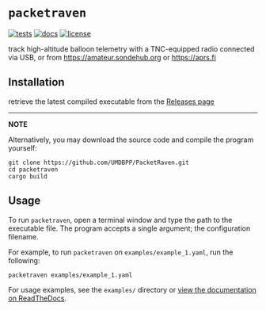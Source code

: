 # `packetraven`

[![tests](https://github.com/UMDBPP/PacketRaven/workflows/tests/badge.svg)](https://github.com/UMDBPP/PacketRaven/actions?query=workflow%3Atests)
[![docs](https://readthedocs.org/projects/packetraven/badge/?version=latest)](https://packetraven.readthedocs.io/en/latest/?badge=latest)
[![license](https://img.shields.io/github/license/umdbpp/packetraven)](https://opensource.org/licenses/MIT)

track high-altitude balloon telemetry with a TNC-equipped radio connected via USB, or from https://amateur.sondehub.org or https://aprs.fi

## Installation

retrieve the latest compiled executable from the [Releases page](https://github.com/UMDBPP/PacketRaven/releases)

---
**NOTE**

Alternatively, you may download the source code and compile the program yourself:

```shell
git clone https://github.com/UMDBPP/PacketRaven.git
cd packetraven
cargo build
```

## Usage

To run ``packetraven``, open a terminal window and type the path to the executable file. 
The program accepts a single argument; the configuration filename.

For example, to run ``packetraven`` on ``examples/example_1.yaml``, run the following:
   
```shell
packetraven examples/example_1.yaml
```

For usage examples, see the `examples/` directory or [view the documentation on ReadTheDocs](https://packetraven.readthedocs.io/usage).